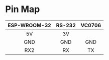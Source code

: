 Pin Map
=====

| ESP-WROOM-32  | RS-232 | VC0706 |
|:------------------:  | :-----------: | :-----------:| 
| 5V | 3V | |
| GND | GND | GND | 
| RX2  |  RX | TX | TX|